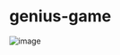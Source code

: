 # genius-game

![image](https://github.com/ca-madureira/genius-game/assets/121184472/fb67d483-a9a7-445f-86cc-df87c063cf08)
